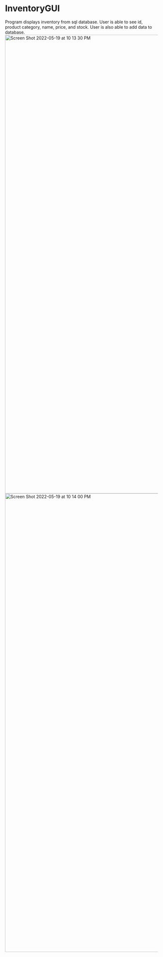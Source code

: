 # InventoryGUI
Program displays inventory from sql database.  User is able to see id, product category, name, price, and stock.
User is also able to add data to database.
<img width="1512" alt="Screen Shot 2022-05-19 at 10 13 30 PM" src="https://user-images.githubusercontent.com/58794850/169443252-0f8a5f2d-4226-4006-a112-5851374c9280.png">
<img width="1512" alt="Screen Shot 2022-05-19 at 10 14 00 PM" src="https://user-images.githubusercontent.com/58794850/169443262-ed7b4ba7-8367-4a66-87e2-3067d8790514.png">
